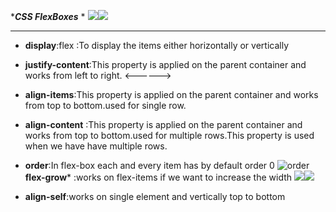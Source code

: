 ****CSS FlexBoxes*** * 
![](file:///C:/Users/zeeshan/Downloads/flex.png)![](file:///C:/Users/zeeshan/Downloads/flex.png)
*** 
* **display**:flex :To display the items either horizontally or vertically
* **justify-content**:This property is applied on the parent container and works from left to right.  <------>

* **align-items**:This property is applied on the parent container and works from top to bottom.used for single row.
* **align-content** :This property is applied on the parent container and works from top to bottom.used for multiple rows.This property is used when we have have multiple rows.
* **order**:In flex-box each and every item has by default order 0
![order](file:///C:/Users/zeeshan/Downloads/images/Untitled-1.gif)
**flex-grow*** :works on flex-items if we want to increase the width
![](flex-grow)![](file:///C:/Users/zeeshan/Pictures/flex-grow.PNG)
* **align-self**:works on single element and vertically top to bottom


